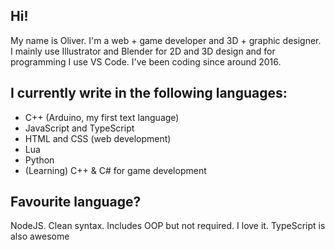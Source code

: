 ## Hi!
My name is Oliver. I'm a web + game developer and 3D + graphic designer. I mainly use Illustrator and Blender for 2D and 3D design and for programming I use VS Code. I've been coding since around 2016.

## I currently write in the following languages:
- C++ (Arduino, my first text language)
- JavaScript and TypeScript 
- HTML and CSS (web development)
- Lua 
- Python
- (Learning) C++ & C# for game development

## Favourite language?
NodeJS. Clean syntax. Includes OOP but not required. I love it.
TypeScript is also awesome
